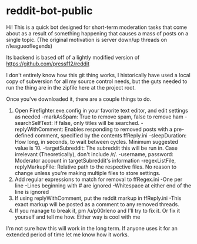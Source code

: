 reddit-bot-public
=================
Hi! This is a quick bot designed for short-term moderation tasks that come about as a result of something happening that causes a mass of posts on a single topic.
(The original motivation is server down/up threads on r/leagueoflegends)

Its backend is based off of a lightly modified version of https://github.com/pressf12/reddit

I don't entirely know how this git thing works, I historically have used a local copy of subversion for all my source control needs, but the guts needed to run the thing are in the zipfile here at the project root.

Once you've downloaded it, there are a couple things to do.
1) Open Firefighter.exe.config in your favorite text editor, and edit settings as needed
	-markAsSpam: True to remove spam, false to remove ham
	-searchSelfText: If false, only titles will be searched.
	-replyWithComment: Enables responding to removed posts with a pre-defined comment, specified by the contents ffReply.ini
	-sleepDuration: How long, in seconds, to wait between cycles. Minimum suggested value is 10. 
	-targetSubreddit: The subreddit this will be run in. Case irrelevant (Theoretically), don't include /r/.
	-username, password: Moderator account in targetSubreddit's information
	-regexListFile, replyMarkupFile: Relative path to the respective files. No reason to change unless you're making multiple files to store settings.
2) Add regular expressions to match for removal to ffRegex.ini
	-One per line
	-Lines beginning with # are ignored
	-Whitespace at either end of the line is ignored
3) If using replyWithComment, put the reddit markup in ffReply.ini
	-This exact markup will be posted as a comment to any removed threads.
4) If you manage to break it, pm /u/p00rleno and I'll try to fix it. Or fix it yourself and tell me how. Either way is cool with me

I'm not sure how this will work in the long term. If anyone uses it for an extended period of time let me know how it works.
